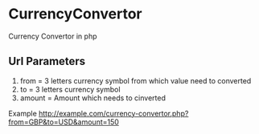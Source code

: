 # CurrencyConvertor
Currency Convertor in php
## Url Parameters
1. from = 3 letters currency symbol from which value need to converted
2. to = 3 letters currency symbol
3. amount  = Amount which needs to cinverted

Example
http://example.com/currency-convertor.php?from=GBP&to=USD&amount=150

